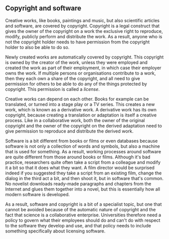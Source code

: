 ## Copyright and software

Creative works, like books, paintings and music, but also scientific articles and software, are covered by copyright. Copyright is a legal construct that gives the owner of the copyright on a work the exclusive right to reproduce, modify, publicly perform and distribute the work. As a result, anyone who is not the copyright holder needs to have permission from the copyright holder to also be able to do so. 

Newly created works are automatically covered by copyright. This copyright is owned by the creator of the work, unless they were employed and created the work as part of their employment, in which case their employer owns the work. If multiple persons or organisations contribute to a work, then they each own a share of the copyright, and all need to give permission for others to be able to do any of the things protected by copyright. This permission is called a *license*.

Creative works can depend on each other. Books for example can be translated, or turned into a stage play or a TV series. This creates a new work, which is known as a derivative work. A derivative work has its own copyright, because creating a translation or adaptation is itself a creative process. Like in a collaborative work, both the owner of the original copyright and the owner of the copyright on the derived adaptation need to give permission to reproduce and distribute the derived work.

Software is a bit different from books or films or even databases because software is not only a collection of words and symbols, but also a machine that is used for something. As a result, working processes around software are quite different from those around books or films. Although it's bad practice, researchers quite often take a script from a colleague and modify it a bit so that it does what they want. A film director would be surprised indeed if you suggested they take a script from an existing film, change the dialog in the third act a bit, and then shoot it, but in software that's common. No novelist downloads ready-made paragraphs and chapters from the Internet and glues them together into a novel, but this is essentially how all modern software is developed.

As a result, software and copyright is a bit of a specialist topic, but one that cannot be avoided because of the automatic nature of copyright and the fact that science is a collaborative enterprise. Universities therefore need a policy to govern what their employees should do and can't do with respect to the software they develop and use, and that policy needs to include something specifically about licensing software.

